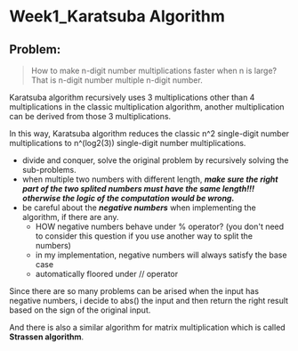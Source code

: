 # Week1_Karatsuba Algorithm

## Problem:
> How to make n-digit number multiplications faster when n is large?
> That is n-digit number multiple n-digit number.

Karatsuba algorithm recursively uses 3 multiplications other than 4 multiplications in the classic multiplication algorithm, another multiplication can be derived from those 3 multiplications.

In this way, Karatsuba algorithm reduces the classic n^2 single-digit number multiplications to n^(log2(3)) single-digit number multiplications.

- divide and conquer, solve the original problem by recursively solving the sub-problems.
- when multiple two numbers with different length, ***make sure the right part of the two splited numbers must have the same length!!! otherwise the logic of the computation would be wrong.***
- be careful about the ***negative numbers*** when implementing the algorithm, if there are any.
	- HOW negative numbers behave under % operator? (you don't need to consider this question if you use another way to split the numbers)
	- in my implementation, negative numbers will always satisfy the base case
	- automatically floored under // operator
	
Since there are so many problems can be arised when the input has negative numbers, i decide to abs() the input and then return the right result based on the sign of the original input.

And there is also a similar algorithm for matrix multiplication which is called **Strassen algorithm**. 

